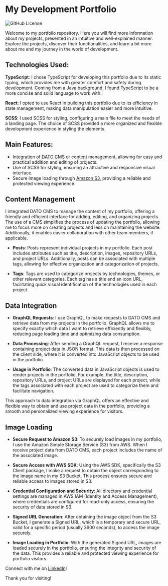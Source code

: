 # My Development Portfolio
![GitHub License](https://img.shields.io/github/license/DavidBalbin0/portfolio)

Welcome to my portfolio repository. Here you will find more information about my projects, presented in an intuitive and well-explained manner.
Explore the projects, discover their functionalities, and learn a bit more about me and my journey in the world of development.

## Technologies Used:

**TypeScript**: I chose TypeScript for developing this portfolio due to its static typing, which provides me with greater comfort and safety during development. Coming from a Java background, I found TypeScript to be a more concise and solid language to work with.

**React**: I opted to use React in building this portfolio due to its efficiency in state management, making data manipulation easier and more intuitive.

**SCSS**: I used SCSS for styling, configuring a main file to meet the needs of a landing page. The choice of SCSS provided a more organized and flexible development experience in styling the elements.

## Main Features:

* Integration of [DATO CMS](https://www.datocms.com/) or content management, allowing for easy and practical addition and editing of projects.
* Use of SCSS for styling, ensuring an attractive and responsive visual interface.
* Secure image loading through [Amazon S3](https://docs.aws.amazon.com/AmazonS3/latest/userguide/Welcome.html), providing a reliable and protected viewing experience.

## Content Management

I integrated DATO CMS to manage the content of my portfolio, offering a friendly and efficient interface for adding, editing, and organizing projects. The use of a CMS simplifies the process of updating the portfolio, allowing me to focus more on creating projects and less on maintaining the website. Additionally, it enables easier collaboration with other team members, if applicable.

* **Posts**: Posts represent individual projects  in my portfolio. Each post includes attributes such as title, description, images, repository URLs, and project URLs. Additionally, posts can be associated with multiple tags, allowing for effective organization and categorization of projects.

* **Tags**: Tags are used to categorize projects by technologies, themes, or other relevant categories. Each tag has a title and an icon URL, facilitating quick visual identification of the technologies used in each project.

## Data Integration
* **GraphQL Requests**: I use GraphQL to make requests to DATO CMS and retrieve data from my projects in the portfolio. GraphQL allows me to specify exactly which data I want to retrieve efficiently and flexibly, reducing page loading time and optimizing data consumption.

* **Data Processing**: After sending a GraphQL request, I receive a response containing project data in JSON format. This data is then processed on the client side, where it is converted into JavaScript objects to be used in the portfolio.

* **Usage in Portfolio**: The converted data in JavaScript objects is used to render projects in the portfolio. For example, the title, description, repository URLs, and project URLs are displayed for each project, while the tags associated with each project are used to categorize them and facilitate navigation.

This approach to data integration via GraphQL offers an effective and flexible way to obtain and use project data in the portfolio, providing a smooth and personalized viewing experience for visitors.

## Image Loading
* **Secure Request to Amazon S3**: To securely load images in my portfolio, I use the Amazon Simple Storage Service (S3) from AWS. When I receive project data from DATO CMS, each project includes the name of the associated image.

* **Secure Access with AWS SDK**: Using the AWS SDK, specifically the S3 Client package, I make a request to obtain the object corresponding to the image name in my S3 Bucket. This process ensures secure and reliable access to images stored in S3.

* **Credential Configuration and Security**: All directory and credential settings are managed in AWS IAM (Identity and Access Management), where credentials are configured for read-only access, ensuring the security of data stored in S3.

* **Signed URL Generation**: After obtaining the image object from the S3 Bucket, I generate a Signed URL, which is a temporary and secure URL, valid for a specific period (usually 3600 seconds), to access the image securely.

* **Image Loading in Portfolio**: With the generated Signed URL, images are loaded securely in the portfolio, ensuring the integrity and security of the data. This provides a reliable and protected viewing experience for portfolio visitors.

Connect with me on [LinkedIn](https://www.linkedin.com/in/david-balbino/)!

Thank you for visiting!
